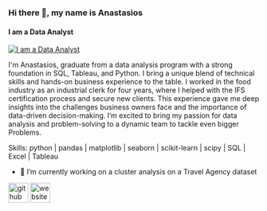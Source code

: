 ### Hi there 👋, my name is Anastasios
#### I am a Data Analyst
[![I am a Data Analyst]([https://media.licdn.com/dms/image/D4E16AQEnZ8vW7deJjA/profile-displaybackgroundimage-shrink_350_1400/0/1719007590807?e=1727308800&v=beta&t=RtmxKyBmmCbD2elysx_swoy0MLFhhpuHvAGR0ItzdB8)](https://media.licdn.com/dms/image/v2/D4E16AQFh5VJs-mrRVA/profile-displaybackgroundimage-shrink_350_1400/profile-displaybackgroundimage-shrink_350_1400/0/1723897666964?e=1729123200&v=beta&t=ekmHwhcSW0GB3jLPqfPJvVPTeIZUXYmAGCsPUCTHzf8](https://media.licdn.com/dms/image/v2/D4E16AQFh5VJs-mrRVA/profile-displaybackgroundimage-shrink_350_1400/profile-displaybackgroundimage-shrink_350_1400/0/1723897666964?e=1729123200&v=beta&t=ekmHwhcSW0GB3jLPqfPJvVPTeIZUXYmAGCsPUCTHzf8))

I'm Anastasios, graduate from a data analysis program with a strong foundation in SQL, Tableau, and Python. I bring a unique blend of technical skills and hands-on business experience to the table. I worked in the food industry as an industrial clerk for four years, where I helped with the IFS certification process and secure new clients. This experience gave me deep insights into the challenges business owners face and the importance of data-driven decision-making. 
I’m excited to bring my passion for data analysis and problem-solving to a dynamic team to tackle even bigger Problems.

Skills:  python | pandas | matplotlib | seaborn | scikit-learn | scipy | SQL | Excel | Tableau

- 🔭 I’m currently working on a cluster analysis on a Travel Agency dataset 


[<img src='https://cdn.jsdelivr.net/npm/simple-icons@3.0.1/icons/github.svg' alt='github' height='40'>](https://github.com/N3pps)  [<img src='https://cdn.jsdelivr.net/npm/simple-icons@3.0.1/icons/icloud.svg' alt='website' height='40'>](anastasiosmastorakis.com)  


